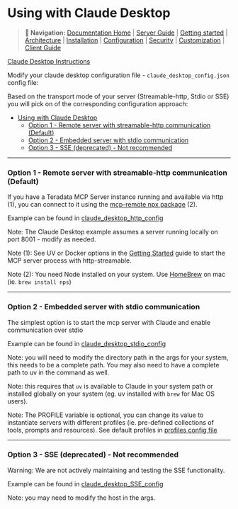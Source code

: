 # Using with Claude Desktop

> **📍 Navigation:** [Documentation Home](../README.md) | [Server Guide](../README.md#-server-guide) | [Getting started](../server_guide/GETTING_STARTED.md) | [Architecture](../server_guide/ARCHITECTURE.md) | [Installation](../server_guide/INSTALLATION.md) | [Configuration](../server_guide/CONFIGURATION.md) | [Security](../server_guide/SECURITY.md) | [Customization](../server_guide/CUSTOMIZING.md) | [Client Guide](CLIENT_GUIDE.md)

[Claude Desktop Instructions](https://modelcontextprotocol.io/quickstart/user)

Modify your claude desktop configuration file -  `claude_desktop_config.json` config file:

Based on the transport mode of your server (Streamable-http, Stdio or SSE) you will pick on of the corresponding configuration approach:
- [Using with Claude Desktop](#using-with-claude-desktop)
  - [Option 1 - Remote server with streamable-http communication (Default)](#option-1---remote-server-with-streamable-http-communication-default)
  - [Option 2 - Embedded server with stdio communication](#option-2---embedded-server-with-stdio-communication)
  - [Option 3 - SSE (deprecated) - Not recommended](#option-3---sse-deprecated---not-recommended)



--------------------------------------------------------

### Option 1 - Remote server with streamable-http communication (Default)

If you have a Teradata MCP Server instance running and available via http (1), you can connect to it using the [mcp-remote npx package](https://www.npmjs.com/package/mcp-remote) (2).

Example can be found in [claude_desktop_http_config](../../examples/client-claude-desktop/claude_desktop_http_config)

Note: The Claude Desktop example assumes a server running locally on port 8001 - modify as needed.

Note (1): See UV or Docker options in the [Getting Started](../GETTING_STARTED.md) guide to start the MCP server process with http-streamable.

Note (2): You need Node installed on your system. Use [HomeBrew](https://formulae.brew.sh/formula/node) on mac (ie. `brew install nps`)

--------------------------------------------------------
### Option 2 - Embedded server with stdio communication

The simplest option is to start the mcp server with Claude and enable communication over stdio

Example can be found in [claude_desktop_stdio_config](../../examples/client-claude-desktop/claude_desktop_stdio_config)

Note: you will need to modify the directory path in the args for your system, this needs to be a complete path.  You may also need to have a complete path to uv in the command as well.

Note: this requires that `uv` is available to Claude in your system path or installed globally on your system (eg. uv installed with `brew` for Mac OS users).

Note: The PROFILE variable is optional, you can change its value to instantiate servers with different profiles (ie. pre-defined collections of tools, prompts and resources). See default profiles in [profiles config file](../../profiles.yml)

--------------------------------------------------------
### Option 3 - SSE (deprecated) - Not recommended

Warning: We are not actively maintaining and testing the SSE functionality.

Example can be found in [claude_desktop_SSE_config](../../examples/client-claude-desktop/claude_desktop_SSE_config)

Note: you may need to modify the host in the args.
